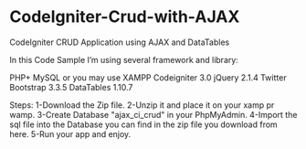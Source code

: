 # CodeIgniter-Crud-with-AJAX
CodeIgniter CRUD Application using AJAX and DataTables


In this Code Sample I’m using several framework and library:

PHP+ MySQL or you may use XAMPP
Codeigniter 3.0
jQuery 2.1.4 
Twitter Bootstrap 3.3.5
DataTables 1.10.7

Steps:
1-Download the Zip file.
2-Unzip it and place it on your xamp pr wamp.
3-Create Database "ajax_ci_crud" in your PhpMyAdmin.
4-Import the sql file into the Database you can find in the  zip file you download from here.
5-Run your app and enjoy.
